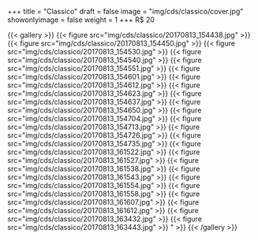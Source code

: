 +++
title = "Classico"
draft = false
image = "img/cds/classico/cover.jpg"
showonlyimage = false
weight = 1
+++
<span class="price">R$ 20</span>
<!--more-->


{{< gallery >}}
{{< figure src="img/cds/classico/20170813_154438.jpg" >}}
{{< figure src="img/cds/classico/20170813_154450.jpg" >}}
{{< figure src="img/cds/classico/20170813_154530.jpg" >}}
{{< figure src="img/cds/classico/20170813_154540.jpg" >}}
{{< figure src="img/cds/classico/20170813_154551.jpg" >}}
{{< figure src="img/cds/classico/20170813_154601.jpg" >}}
{{< figure src="img/cds/classico/20170813_154612.jpg" >}}
{{< figure src="img/cds/classico/20170813_154623.jpg" >}}
{{< figure src="img/cds/classico/20170813_154637.jpg" >}}
{{< figure src="img/cds/classico/20170813_154650.jpg" >}}
{{< figure src="img/cds/classico/20170813_154704.jpg" >}}
{{< figure src="img/cds/classico/20170813_154713.jpg" >}}
{{< figure src="img/cds/classico/20170813_154726.jpg" >}}
{{< figure src="img/cds/classico/20170813_154735.jpg" >}}
{{< figure src="img/cds/classico/20170813_161522.jpg" >}}
{{< figure src="img/cds/classico/20170813_161527.jpg" >}}
{{< figure src="img/cds/classico/20170813_161538.jpg" >}}
{{< figure src="img/cds/classico/20170813_161543.jpg" >}}
{{< figure src="img/cds/classico/20170813_161554.jpg" >}}
{{< figure src="img/cds/classico/20170813_161558.jpg" >}}
{{< figure src="img/cds/classico/20170813_161607.jpg" >}}
{{< figure src="img/cds/classico/20170813_161612.jpg" >}}
{{< figure src="img/cds/classico/20170813_163432.jpg" >}}
{{< figure src="img/cds/classico/20170813_163443.jpg" >}}
" >}}
{{< /gallery >}}